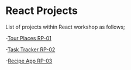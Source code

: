 # React Projects

List of projects within React workshop as follows;

-[Tour Places RP-01](./001-Tour-Places-RP-01/README.md)

-[Task Tracker RP-02](./002-Task-Tracker-RP-02/README.md)

-[Recipe App RP-03](./003-Recipe-App-RP-03/README.md)
